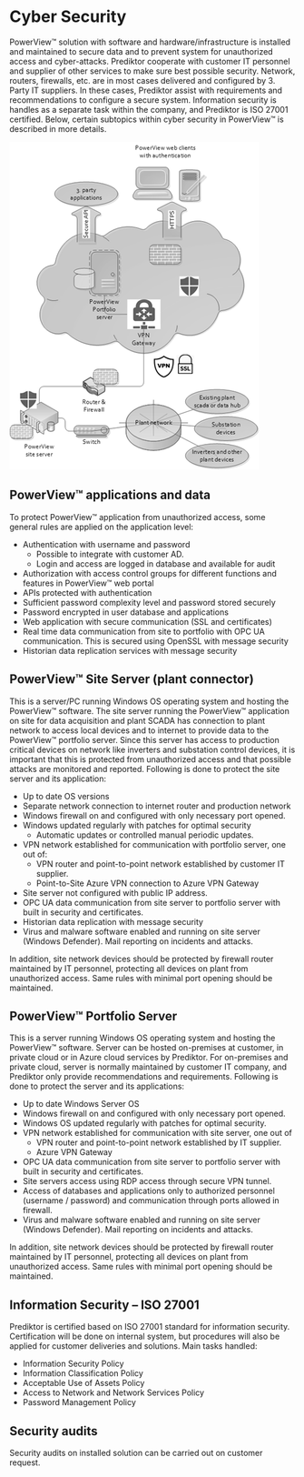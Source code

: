 # Cyber Security

PowerView™ solution with software and hardware/infrastructure is installed and maintained to secure data and to prevent system for unauthorized access and cyber-attacks.
Prediktor cooperate with customer IT personnel and supplier of other services to make sure best possible security. Network, routers, firewalls, etc. are in most cases delivered and configured by 3. Party IT suppliers. In these cases, Prediktor assist with requirements and recommendations to configure a secure system.
Information security is handles as a separate task within the company, and Prediktor is ISO 27001 certified. 
Below, certain subtopics within cyber security in PowerView™ is described in more details.

![CyberSecurity1](../img/CyberSecurity1.png)

## PowerView™ applications and data
To protect PowerView™ application from unauthorized access, some general rules are applied on the application level:
- Authentication with username and password
    - Possible to integrate with customer AD. 
    - Login and access are logged in database and available for audit
- Authorization with access control groups for different functions and features in PowerView™ web portal
- APIs protected with authentication 
- Sufficient password complexity level and password stored securely
- Password encrypted in user database and applications
- Web application with secure communication (SSL and certificates)
- Real time data communication from site to portfolio with OPC UA communication. This is secured using OpenSSL with message security
- Historian data replication services with message security

## PowerView™ Site Server (plant connector)
This is a server/PC running Windows OS operating system and hosting the PowerView™ software. 
The site server running the PowerView™ application on site for data acquisition and plant SCADA has connection to plant network to access local devices and to internet to provide data to the PowerView™ portfolio server. Since this server has access to production critical devices on network like inverters and substation control devices, it is important that this is protected from unauthorized access and that possible attacks are monitored and reported. 
Following is done to protect the site server and its application:
- Up to date OS versions
- Separate network connection to internet router and production network
- Windows firewall on and configured with only necessary port opened.
- Windows updated regularly with patches for optimal security
    - Automatic updates or controlled manual periodic updates.
- VPN network established for communication with portfolio server, one out of:
    - VPN router and point-to-point network established by customer IT supplier.
    - Point-to-Site Azure VPN connection to Azure VPN Gateway
- Site server not configured with public IP address.
- OPC UA data communication from site server to portfolio server with built in security and certificates.
- Historian data replication with message security
- Virus and malware software enabled and running on site server (Windows Defender). Mail reporting on incidents and attacks.

In addition, site network devices should be protected by firewall router maintained by IT personnel, protecting all devices on plant from unauthorized access. Same rules with minimal port opening should be maintained. 

## PowerView™ Portfolio Server
This is a server running Windows OS operating system and hosting the PowerView™ software. 
Server can be hosted on-premises at customer, in private cloud or in Azure cloud services by Prediktor.
For on-premises and private cloud, server is normally maintained by customer IT company, and Prediktor only provide recommendations and requirements.
Following is done to protect the server and its applications:
- Up to date Windows Server OS
- Windows firewall on and configured with only necessary port opened.
- Windows OS updated regularly with patches for optimal security.
- VPN network established for communication with site server, one out of
    - VPN router and point-to-point network established by IT supplier.
    - Azure VPN Gateway
- OPC UA data communication from site server to portfolio server with built in security and certificates.
- Site servers access using RDP access through secure VPN tunnel. 
- Access of databases and applications only to authorized personnel (username / password) and communication through ports allowed in firewall.
- Virus and malware software enabled and running on site server (Windows Defender). Mail reporting on incidents and attacks.

In addition, site network devices should be protected by firewall router maintained by IT personnel, protecting all devices on plant from unauthorized access. Same rules with minimal port opening should be maintained. 

## Information Security – ISO 27001
Prediktor is certified based on ISO 27001 standard for information security. Certification will be done on internal system, but procedures will also be applied for customer deliveries and solutions. Main tasks handled:
- Information Security Policy
- Information Classification Policy
- Acceptable Use of Assets Policy
- Access to Network and Network Services Policy
- Password Management Policy

## Security audits
Security audits on installed solution can be carried out on customer request. 
